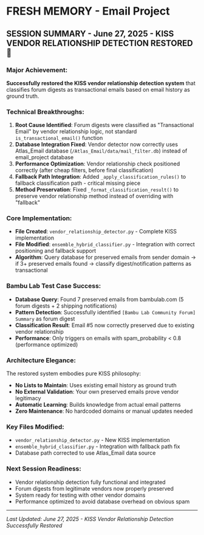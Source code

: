 # FRESH MEMORY - Email Project

## SESSION SUMMARY - June 27, 2025 - **KISS VENDOR RELATIONSHIP DETECTION RESTORED** 🎯

### Major Achievement:
**Successfully restored the KISS vendor relationship detection system** that classifies forum digests as transactional emails based on email history as ground truth.

### Technical Breakthroughs:
1. **Root Cause Identified**: Forum digests were classified as "Transactional Email" by vendor relationship logic, not standard `is_transactional_email()` function
2. **Database Integration Fixed**: Vendor detector now correctly uses Atlas_Email database (`/Atlas_Email/data/mail_filter.db`) instead of email_project database
3. **Performance Optimization**: Vendor relationship check positioned correctly (after cheap filters, before final classification)
4. **Fallback Path Integration**: Added `_apply_classification_rules()` to fallback classification path - critical missing piece
5. **Method Preservation**: Fixed `_format_classification_result()` to preserve vendor relationship method instead of overriding with "fallback"

### Core Implementation:
- **File Created**: `vendor_relationship_detector.py` - Complete KISS implementation
- **File Modified**: `ensemble_hybrid_classifier.py` - Integration with correct positioning and fallback support
- **Algorithm**: Query database for preserved emails from sender domain → if 3+ preserved emails found → classify digest/notification patterns as transactional

### Bambu Lab Test Case Success:
- **Database Query**: Found 7 preserved emails from bambulab.com (5 forum digests + 2 shipping notifications)
- **Pattern Detection**: Successfully identified `[Bambu Lab Community Forum] Summary` as forum digest
- **Classification Result**: Email #5 now correctly preserved due to existing vendor relationship
- **Performance**: Only triggers on emails with spam_probability < 0.8 (performance optimized)

### Architecture Elegance:
The restored system embodies pure KISS philosophy:
- **No Lists to Maintain**: Uses existing email history as ground truth
- **No External Validation**: Your own preserved emails prove vendor legitimacy  
- **Automatic Learning**: Builds knowledge from actual email patterns
- **Zero Maintenance**: No hardcoded domains or manual updates needed

### Key Files Modified:
- `vendor_relationship_detector.py` - New KISS implementation
- `ensemble_hybrid_classifier.py` - Integration with fallback path fix
- Database path corrected to use Atlas_Email data source

### Next Session Readiness:
- Vendor relationship detection fully functional and integrated
- Forum digests from legitimate vendors now properly preserved
- System ready for testing with other vendor domains
- Performance optimized to avoid database overhead on obvious spam

---
*Last Updated: June 27, 2025 - KISS Vendor Relationship Detection Successfully Restored*